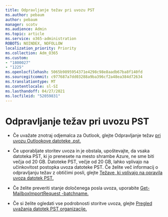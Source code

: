 ```yaml
---
title: Odpravljanje težav pri uvozu PST
ms.author: pebaum
author: pebaum
manager: scotv
ms.audience: Admin
ms.topic: article
ms.service: o365-administration
ROBOTS: NOINDEX, NOFOLLOW
localization_priority: Priority
ms.collection: Adm_O365
ms.custom:
- "1800027"
- "1225"
ms.openlocfilehash: 5065b9895954371e4298c98e8aadb67ba8f140fd
ms.sourcegitcommit: c977687a7dd03288a9ba396cf2a48ea384d72634
ms.translationtype: MT
ms.contentlocale: sl-SI
ms.lasthandoff: 04/27/2021
ms.locfileid: "52059831"
---
```

# <a name="troubleshooting-pst-import-issues"></a>Odpravljanje težav pri uvozu PST

- Če uvažate znotraj odjemalca za Outlook, glejte Odpravljanje težav [pri uvozu Outlookove datoteke .pst.](https://support.office.com/article/Fix-problems-importing-an-Outlook-pst-file-2d2e50dc-5c36-4ab2-ab50-f1be733b3d6e)

- Če uporabljate storitev uvoza in je obstala, upoštevajte, da vsaka datoteka PST, ki jo prenesete na mesto shrambe Azure, ne sme biti večja od 20 GB. Datoteke PST, večje od 20 GB, lahko vplivajo na učinkovitost postopka uvoza datoteke PST. Če želite več informacij o odpravljanju težav z obtičimi posli, glejte [Težave, ki vplivajo na opravila uvoza datotek PST.](https://docs.microsoft.com/office365/troubleshoot/pst-import-service/issues-with-pst-import-job)

- Če želite preveriti stanje določenega posla uvoza, uporabite [Get-MailboxImportRequest -batchname.](https://docs.microsoft.com/powershell/module/exchange/mailboxes/get-mailboximportrequest)

- Če si želite ogledati vse podrobnosti storitve uvoza, glejte [Pregled uvažanja datotek PST organizacije.](https://docs.microsoft.com/microsoft-365/compliance/importing-pst-files-to-office-365?view=o365-worldwide)

